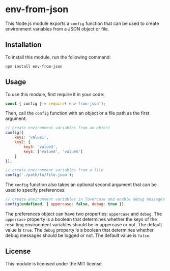 
# env-from-json

This Node.js module exports a `config` function that can be used to create environment variables from a JSON object or file.

## Installation

To install this module, run the following command:

```
npm install env-from-json
```

## Usage

To use this module, first require it in your code:

```javascript
const { config } = require('env-from-json');
```

Then, call the `config` function with an object or a file path as the first argument:

```javascript
// create environment variables from an object
config({
    key1: 'value1',
    key2: {
        key3: 'value3',
        key4: ['value4', 'value5']
    }
});

// create environment variables from a file
config('./path/to/file.json');
```

The `config` function also takes an optional second argument that can be used to specify preferences:

```javascript
// create environment variables in lowercase and enable debug messages
config(undefined, { uppercase: false, debug: true });
```

The preferences object can have two properties: `uppercase` and `debug`. The `uppercase` property is a boolean that determines whether the keys of the resulting environment variables should be in uppercase or not. The default value is `true`. The `debug` property is a boolean that determines whether debug messages should be logged or not. The default value is `false`.

## License

This module is licensed under the MIT license.
